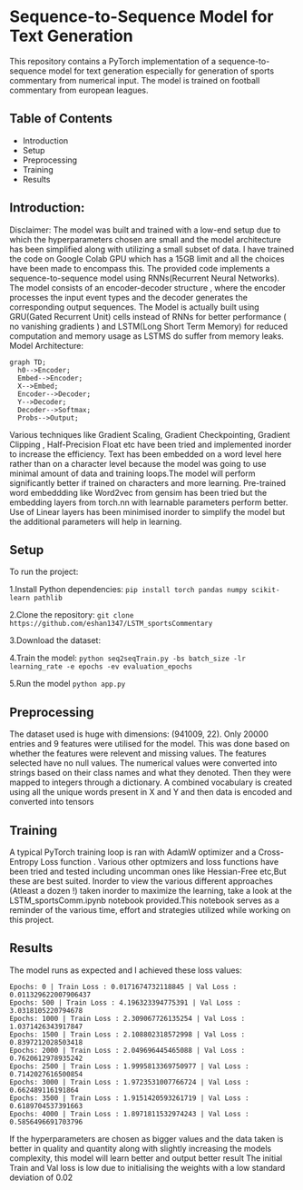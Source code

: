 # Sequence-to-Sequence Model for Text Generation

This repository contains a PyTorch implementation of a sequence-to-sequence model for text generation especially for generation of sports commentary from numerical input. 
The model is trained on football commentary from european leagues.

## Table of Contents
- Introduction
- Setup
- Preprocessing
- Training
- Results


## Introduction:
Disclaimer: The model was built and trained with a low-end setup due to which the hyperparameters chosen are small and the model architecture has been simplified along with utilizing a small subset of data.
I  have trained the code on Google Colab GPU which has a 15GB limit and all the choices have been made to encompass this.
The provided code implements a sequence-to-sequence model using RNNs(Recurrent Neural Networks). The model consists of an encoder-decoder structure , where the encoder processes the input event types
and the decoder generates the corresponding output sequences. 
The Model is actually  built using GRU(Gated Recurrent Unit) cells instead of RNNs for better performance ( no vanishing gradients ) and LSTM(Long Short Term Memory) for reduced computation and memory usage
as LSTMS do suffer from memory leaks. 
Model Architecture: 
```mermaid
graph TD;
  h0-->Encoder;
  Embed-->Encoder;
  X-->Embed;
  Encoder-->Decoder;
  Y-->Decoder;
  Decoder-->Softmax;
  Probs-->Output;
```
Various techniques like Gradient Scaling, Gradient Checkpointing, Gradient Clipping , Half-Precision Float etc have been tried and implemented inorder to increase the efficiency.
Text has been embedded on a word level here rather than on a character level because the model was going to use minimal amount of data and training loops.The model will perform significantly better if 
trained on characters and more learning. Pre-trained word embeddding like Word2vec from gensim has been tried but the embedding layers from torch.nn with learnable parameters perform better. Use of 
Linear layers has been minimised inorder to simplify the model but the additional parameters will help in learning.

## Setup
To run the project: 

1.Install Python dependencies:
`pip install torch pandas numpy scikit-learn pathlib`

2.Clone the repository:
`git clone https://github.com/eshan1347/LSTM_sportsCommentary`

3.Download the dataset:

4.Train the model:
`python seq2seqTrain.py -bs batch_size -lr learning_rate -e epochs -ev evaluation_epochs`

5.Run the model
`python app.py`

## Preprocessing 
The dataset used is huge with dimensions: (941009, 22). Only 20000 entries and 9 features were utilised for the model. This was done based on whether the features were relevent and missing values. The 
features selected have no null values. The numerical values were converted into strings based on their class names and what they denoted. Then they were mapped to integers through a dictionary. A combined
vocabulary is created using all the unique words present in X and Y and then data is encoded and converted into tensors

## Training
A typical PyTorch training loop is ran with AdamW optimizer and a Cross-Entropy Loss function . Various other optmizers and loss functions have been tried and tested including uncomman ones like Hessian-Free
etc,But these are best suited. Inorder to view the various different approaches (Atleast a dozen !) taken inorder to maximize the learning, take a look at the LSTM_sportsComm.ipynb notebook provided.This 
notebook serves as a reminder of the various time, effort and strategies utilized while working on this project.

## Results
The model runs as expected and I achieved these loss values:
```
Epochs: 0 | Train Loss : 0.0171674732118845 | Val Loss : 0.011329622007906437
Epochs: 500 | Train Loss : 4.196323394775391 | Val Loss : 3.0318105220794678
Epochs: 1000 | Train Loss : 2.309067726135254 | Val Loss : 1.0371426343917847
Epochs: 1500 | Train Loss : 2.108802318572998 | Val Loss : 0.8397212028503418
Epochs: 2000 | Train Loss : 2.049696445465088 | Val Loss : 0.7620612978935242
Epochs: 2500 | Train Loss : 1.9995813369750977 | Val Loss : 0.7142027616500854
Epochs: 3000 | Train Loss : 1.9723531007766724 | Val Loss : 0.662489116191864
Epochs: 3500 | Train Loss : 1.9151420593261719 | Val Loss : 0.6189704537391663
Epochs: 4000 | Train Loss : 1.8971811532974243 | Val Loss : 0.5856496691703796
```
If the hyperparameters are chosen as bigger values and the data taken is better in quality and quantity along with slightly increasing the models complexity, this model will learn better and output better result
The initial Train and Val loss is low due to initialising the weights with a low standard deviation of 0.02
